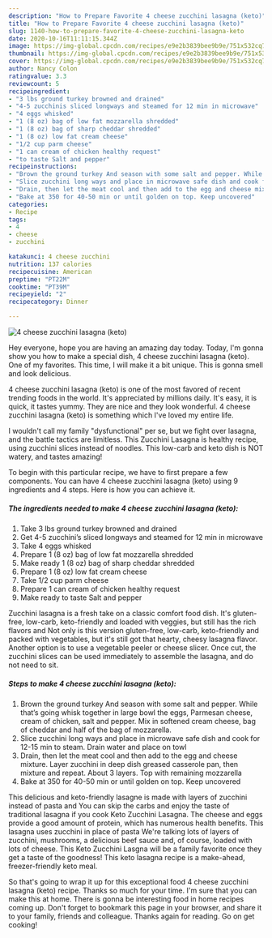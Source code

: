 ```yaml
---
description: "How to Prepare Favorite 4 cheese zucchini lasagna (keto)"
title: "How to Prepare Favorite 4 cheese zucchini lasagna (keto)"
slug: 1140-how-to-prepare-favorite-4-cheese-zucchini-lasagna-keto
date: 2020-10-16T11:11:15.344Z
image: https://img-global.cpcdn.com/recipes/e9e2b3839bee9b9e/751x532cq70/4-cheese-zucchini-lasagna-keto-recipe-main-photo.jpg
thumbnail: https://img-global.cpcdn.com/recipes/e9e2b3839bee9b9e/751x532cq70/4-cheese-zucchini-lasagna-keto-recipe-main-photo.jpg
cover: https://img-global.cpcdn.com/recipes/e9e2b3839bee9b9e/751x532cq70/4-cheese-zucchini-lasagna-keto-recipe-main-photo.jpg
author: Nancy Colon
ratingvalue: 3.3
reviewcount: 5
recipeingredient:
- "3 lbs ground turkey browned and drained"
- "4-5 zucchinis sliced longways and steamed for 12 min in microwave"
- "4 eggs whisked"
- "1 (8 oz) bag of low fat mozzarella shredded"
- "1 (8 oz) bag of sharp cheddar shredded"
- "1 (8 oz) low fat cream cheese"
- "1/2 cup parm cheese"
- "1 can cream of chicken healthy request"
- "to taste Salt and pepper"
recipeinstructions:
- "Brown the ground turkey And season with some salt and pepper. While that’s going whisk together in large bowl the eggs, Parmesan cheese, cream of chicken, salt and pepper. Mix in softened cream cheese, bag of cheddar and half of the bag of mozzarella."
- "Slice zucchini long ways and place in microwave safe dish and cook for 12-15 min to steam. Drain water and place on towl"
- "Drain, then let the meat cool and then add to the egg and cheese mixture. Layer zucchini in deep dish greased casserole pan, then mixture and repeat. About 3 layers. Top with remaining mozzarella"
- "Bake at 350 for 40-50 min or until golden on top. Keep uncovered"
categories:
- Recipe
tags:
- 4
- cheese
- zucchini

katakunci: 4 cheese zucchini 
nutrition: 137 calories
recipecuisine: American
preptime: "PT22M"
cooktime: "PT39M"
recipeyield: "2"
recipecategory: Dinner

---
```



![4 cheese zucchini lasagna (keto)](https://img-global.cpcdn.com/recipes/e9e2b3839bee9b9e/751x532cq70/4-cheese-zucchini-lasagna-keto-recipe-main-photo.jpg)

Hey everyone, hope you are having an amazing day today. Today, I'm gonna show you how to make a special dish, 4 cheese zucchini lasagna (keto). One of my favorites. This time, I will make it a bit unique. This is gonna smell and look delicious.

4 cheese zucchini lasagna (keto) is one of the most favored of recent trending foods in the world. It's appreciated by millions daily. It's easy, it is quick, it tastes yummy. They are nice and they look wonderful. 4 cheese zucchini lasagna (keto) is something which I've loved my entire life.

I wouldn&#39;t call my family &#34;dysfunctional&#34; per se, but we fight over lasagna, and the battle tactics are limitless. This Zucchini Lasagna is healthy recipe, using zucchini slices instead of noodles. This low-carb and keto dish is NOT watery, and tastes amazing!


To begin with this particular recipe, we have to first prepare a few components. You can have 4 cheese zucchini lasagna (keto) using 9 ingredients and 4 steps. Here is how you can achieve it.

<!--inarticleads1-->

##### The ingredients needed to make 4 cheese zucchini lasagna (keto):

1. Take 3 lbs ground turkey browned and drained
1. Get 4-5 zucchini’s sliced longways and steamed for 12 min in microwave
1. Take 4 eggs whisked
1. Prepare 1 (8 oz) bag of low fat mozzarella shredded
1. Make ready 1 (8 oz) bag of sharp cheddar shredded
1. Prepare 1 (8 oz) low fat cream cheese
1. Take 1/2 cup parm cheese
1. Prepare 1 can cream of chicken healthy request
1. Make ready to taste Salt and pepper


Zucchini lasagna is a fresh take on a classic comfort food dish. It&#39;s gluten-free, low-carb, keto-friendly and loaded with veggies, but still has the rich flavors and Not only is this version gluten-free, low-carb, keto-friendly and packed with vegetables, but it&#39;s still got that hearty, cheesy lasagna flavor. Another option is to use a vegetable peeler or cheese slicer. Once cut, the zucchini slices can be used immediately to assemble the lasagna, and do not need to sit. 

<!--inarticleads2-->

##### Steps to make 4 cheese zucchini lasagna (keto):

1. Brown the ground turkey And season with some salt and pepper. While that’s going whisk together in large bowl the eggs, Parmesan cheese, cream of chicken, salt and pepper. Mix in softened cream cheese, bag of cheddar and half of the bag of mozzarella.
1. Slice zucchini long ways and place in microwave safe dish and cook for 12-15 min to steam. Drain water and place on towl
1. Drain, then let the meat cool and then add to the egg and cheese mixture. Layer zucchini in deep dish greased casserole pan, then mixture and repeat. About 3 layers. Top with remaining mozzarella
1. Bake at 350 for 40-50 min or until golden on top. Keep uncovered


This delicious and keto-friendly lasagne is made with layers of zucchini instead of pasta and You can skip the carbs and enjoy the taste of traditional lasagna if you cook Keto Zucchini Lasagna. The cheese and eggs provide a good amount of protein, which has numerous health benefits. This lasagna uses zucchini in place of pasta We&#39;re talking lots of layers of zucchini, mushrooms, a delicious beef sauce and, of course, loaded with lots of cheese. This Keto Zucchini Lasgna will be a family favorite once they get a taste of the goodness! This keto lasagna recipe is a make-ahead, freezer-friendly keto meal. 

So that's going to wrap it up for this exceptional food 4 cheese zucchini lasagna (keto) recipe. Thanks so much for your time. I'm sure that you can make this at home. There is gonna be interesting food in home recipes coming up. Don't forget to bookmark this page in your browser, and share it to your family, friends and colleague. Thanks again for reading. Go on get cooking!
